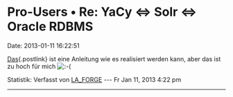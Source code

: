 Pro-Users • Re: YaCy \<=\> Solr \<=\> Oracle RDBMS
==================================================

Date: 2013-01-11 16:22:51

[Das](http://mprabhat.wordpress.com/2012/08/13/create-lucene-index-in-database-using-jdbcdirectory/){.postlink}
ist eine Anleitung wie es realisiert werden kann, aber das ist zu hoch
für mich
![:-(](http://forum.yacy-websuche.de/images/smilies/icon_e_sad.gif "Sad")

Statistik: Verfasst von
[LA\_FORGE](http://forum.yacy-websuche.de/memberlist.php?mode=viewprofile&u=324)
--- Fr Jan 11, 2013 4:22 pm

------------------------------------------------------------------------
